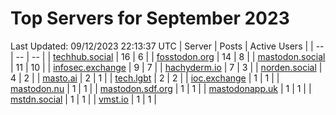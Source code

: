 # Top Servers for September 2023
Last Updated: 09/12/2023 22:13:37 UTC
| Server | Posts | Active Users |
| -- | -- | -- |
| [techhub.social](https://techhub.social/tags/PowerShell) | 16 | 6 |
| [fosstodon.org](https://fosstodon.org/tags/PowerShell) | 14 | 8 |
| [mastodon.social](https://mastodon.social/tags/PowerShell) | 11 | 10 |
| [infosec.exchange](https://infosec.exchange/tags/PowerShell) | 9 | 7 |
| [hachyderm.io](https://hachyderm.io/tags/PowerShell) | 7 | 3 |
| [norden.social](https://norden.social/tags/PowerShell) | 4 | 2 |
| [masto.ai](https://masto.ai/tags/PowerShell) | 2 | 1 |
| [tech.lgbt](https://tech.lgbt/tags/PowerShell) | 2 | 2 |
| [ioc.exchange](https://ioc.exchange/tags/PowerShell) | 1 | 1 |
| [mastodon.nu](https://mastodon.nu/tags/PowerShell) | 1 | 1 |
| [mastodon.sdf.org](https://mastodon.sdf.org/tags/PowerShell) | 1 | 1 |
| [mastodonapp.uk](https://mastodonapp.uk/tags/PowerShell) | 1 | 1 |
| [mstdn.social](https://mstdn.social/tags/PowerShell) | 1 | 1 |
| [vmst.io](https://vmst.io/tags/PowerShell) | 1 | 1 |
